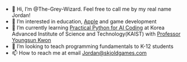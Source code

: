 - 👋 Hi, I’m @The-Grey-Wizard. Feel free to call me by my real name Jordan!
- 👀 I’m interested in education, [Apple](https://github.com/apple) and game development
- 🌱 I’m currently learning [Practical Python for AI Coding](https://www.coursera.org/account/accomplishments/certificate/ZGR8SNVDH0QH) at Korea Advanced Institute of Science and Technology(KAIST) with [Professor Youngsun Kwon](https://github.com/RyuSungyoung)
- 💞️ I’m looking to teach programming fundamentals to K-12 students
- 📫 How to reach me at email Jordan@skjoldgames.com

<!---
The-Grey-Wizard/The-Grey-Wizard is a ✨ special ✨ repository because its `README.md` (this file) appears on your GitHub profile.
You can click the Preview link to take a look at your changes.
--->
